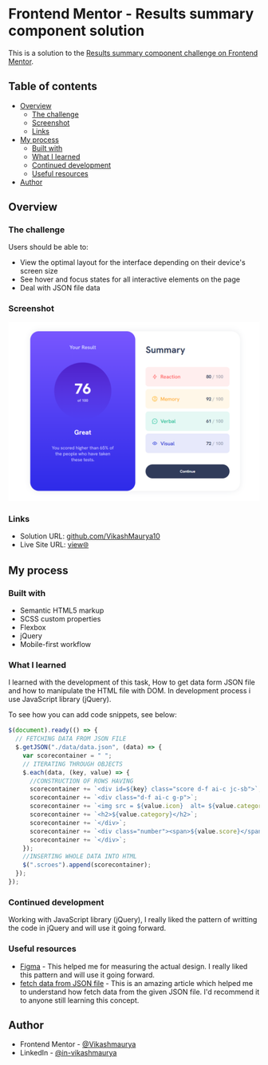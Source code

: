 # Frontend Mentor - Results summary component solution

This is a solution to the [Results summary component challenge on Frontend Mentor](https://www.frontendmentor.io/challenges/results-summary-component-CE_K6s0maV).

## Table of contents

- [Overview](#overview)
  - [The challenge](#the-challenge)
  - [Screenshot](#screenshot)
  - [Links](#links)
- [My process](#my-process)
  - [Built with](#built-with)
  - [What I learned](#what-i-learned)
  - [Continued development](#continued-development)
  - [Useful resources](#useful-resources)
- [Author](#author)

## Overview

### The challenge

Users should be able to:

- View the optimal layout for the interface depending on their device's screen size
- See hover and focus states for all interactive elements on the page
- Deal with JSON file data

### Screenshot

![](./assets/images/screenshot.png)

### Links

- Solution URL: [github.com/VikashMaurya10](https://github.com/VikashMaurya10/results-summary-component-main)
- Live Site URL: [view🌐](https://vikashmaurya10.github.io/results-summary-component-main/)

## My process

### Built with

- Semantic HTML5 markup
- SCSS custom properties
- Flexbox
- jQuery
- Mobile-first workflow

### What I learned

I learned with the development of this task, How to get data form JSON file and how to manipulate the HTML file with DOM. In development process i use JavaScript library (jQuery).

To see how you can add code snippets, see below:

```js
$(document).ready(() => {
  // FETCHING DATA FROM JSON FILE
  $.getJSON("./data/data.json", (data) => {
    var scorecontainer = " ";
    // ITERATING THROUGH OBJECTS
    $.each(data, (key, value) => {
      //CONSTRUCTION OF ROWS HAVING
      scorecontainer += `<div id=${key} class="score d-f ai-c jc-sb">`;
      scorecontainer += `<div class="d-f ai-c g-p">`;
      scorecontainer += `<img src = ${value.icon}  alt= ${value.category}>`;
      scorecontainer += `<h2>${value.category}</h2>`;
      scorecontainer += `</div>`;
      scorecontainer += `<div class="number"><span>${value.score}</span> / 100</div>`;
      scorecontainer += `</div>`;
    });
    //INSERTING WHOLE DATA INTO HTML
    $(".scroes").append(scorecontainer);
  });
});
```

### Continued development

Working with JavaScript library (jQuery), I really liked the pattern of writting the code in jQuery and will use it going forward.

### Useful resources

- [Figma](https://www.figma.com) - This helped me for measuring the actual design. I really liked this pattern and will use it going forward.
- [fetch data from JSON file](https://www.geeksforgeeks.org/how-to-fetch-data-from-json-file-and-display-in-html-table-using-jquery/) - This is an amazing article which helped me to understand how fetch data from the given JSON file. I'd recommend it to anyone still learning this concept.

## Author

- Frontend Mentor - [@Vikashmaurya](https://www.frontendmentor.io/profile/VikashMaurya10)
- LinkedIn - [@in-vikashmaurya](https://www.linkedin.com/in/in-vikashmaurya)
